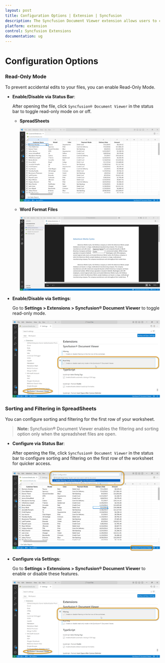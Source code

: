 ```yaml
---
layout: post
title: Configuration Options | Extension | Syncfusion
description: The Syncfusion Document Viewer extension allows users to configure and customize its intuitive features effortlessly.
platform: extension
control: Syncfusion Extensions
documentation: ug
---
```


# Configuration Options

### Read-Only Mode

To prevent accidental edits to your files, you can enable Read-Only Mode.

- **Enable/Disable via Status Bar**:

  After opening the file, click `Syncfusion® Document Viewer` in the status bar to toggle read-only mode on or off.
  - **SpreadSheets**

    ![ReadOnly](images/ReadOnly.gif)

  - **Word Format Files**

    ![ReadOnlyWord](images/ReadOnlyWord.gif)
  
- **Enable/Disable via Settings**:

  Go to **Settings > Extensions > Syncfusion® Document Viewer** to toggle read-only mode.

    ![ReadOnlySettings](images/ReadOnly-Config.png)

### Sorting and Filtering in SpreadSheets

You can configure sorting and filtering for the first row of your worksheet.

> **Note:** Syncfusion® Document Viewer enables the filtering and sorting option only when the spreadsheet files are open.

- **Configure via Status Bar**:

  After opening the file, click `Syncfusion® Document Viewer` in the status bar to configure sorting and filtering on the first row of the worksheet for quicker access.
  
    ![Filtering-Toolbar](images/Filtering-Toolbar.png)

- **Configure via Settings**:

  Go to **Settings > Extensions > Syncfusion® Document Viewer** to enable or disable these features.

    ![Filter-Config](images/Filter-Config.png)